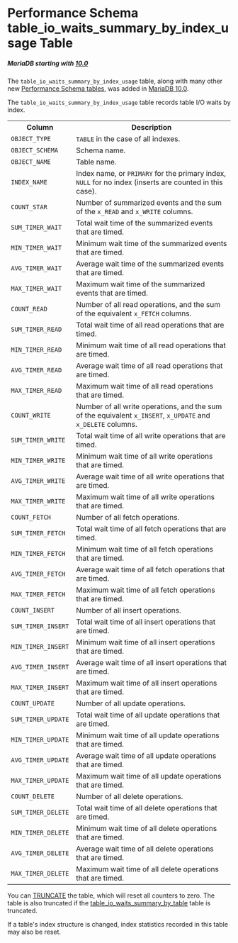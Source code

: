 # Performance Schema table_io_waits_summary_by_index_usage Table

##### MariaDB starting with [10.0](/kb/en/what-is-mariadb-100/)

The `table_io_waits_summary_by_index_usage` table, along with many other new [Performance Schema tables](/sql-statements-structure/sql-statements/administrative-sql-statements/system-tables/performance-schema/performance-schema-tables/list-of-performance-schema-tables), was added in [MariaDB 10.0](/kb/en/what-is-mariadb-100/).

The `table_io_waits_summary_by_index_usage` table records table I/O waits by index.

<table><tbody><tr><th>Column</th><th>Description</th></tr>
<tr><td><code>OBJECT_TYPE</code></td><td><code>TABLE</code> in the case of all indexes.</td></tr>
<tr><td><code>OBJECT_SCHEMA</code></td><td>Schema name.</td></tr>
<tr><td><code>OBJECT_NAME</code></td><td>Table name.</td></tr>
<tr><td><code>INDEX_NAME</code></td><td>Index name, or <code>PRIMARY</code> for the primary index, <code>NULL</code> for no index (inserts are counted in this case).</td></tr>
<tr><td><code>COUNT_STAR</code></td><td>Number of summarized events and the sum of the <code>x_READ</code> and <code>x_WRITE</code> columns.</td></tr>
<tr><td><code>SUM_TIMER_WAIT</code></td><td>Total wait time of the summarized events that are timed.</td></tr>
<tr><td><code>MIN_TIMER_WAIT</code></td><td>Minimum wait time of the summarized events that are timed.</td></tr>
<tr><td><code>AVG_TIMER_WAIT</code></td><td>Average wait time of the summarized events that are timed.</td></tr>
<tr><td><code>MAX_TIMER_WAIT</code></td><td>Maximum wait time of the summarized events that are timed.</td></tr>
<tr><td><code>COUNT_READ</code></td><td>Number of all read operations, and the sum of the equivalent <code>x_FETCH</code> columns.</td></tr>
<tr><td><code>SUM_TIMER_READ</code></td><td>Total wait time of all read operations that are timed.</td></tr>
<tr><td><code>MIN_TIMER_READ</code></td><td>Minimum wait time of all read operations that are timed.</td></tr>
<tr><td><code>AVG_TIMER_READ</code></td><td>Average wait time of all read operations that are timed.</td></tr>
<tr><td><code>MAX_TIMER_READ</code></td><td>Maximum wait time of all read operations that are timed.</td></tr>
<tr><td><code>COUNT_WRITE</code></td><td>Number of all write operations, and the sum of the equivalent <code>x_INSERT</code>, <code>x_UPDATE</code> and <code>x_DELETE</code> columns.</td></tr>
<tr><td><code>SUM_TIMER_WRITE</code></td><td>Total wait time of all write operations that are timed.</td></tr>
<tr><td><code>MIN_TIMER_WRITE</code></td><td>Minimum wait time of all write operations that are timed.</td></tr>
<tr><td><code>AVG_TIMER_WRITE</code></td><td>Average wait time of all write operations that are timed.</td></tr>
<tr><td><code>MAX_TIMER_WRITE</code></td><td>Maximum wait time of all write operations that are timed.</td></tr>
<tr><td><code>COUNT_FETCH</code></td><td>Number of all fetch operations.</td></tr>
<tr><td><code>SUM_TIMER_FETCH</code></td><td>Total wait time of all fetch operations that are timed.</td></tr>
<tr><td><code>MIN_TIMER_FETCH</code></td><td>Minimum wait time of all fetch operations that are timed.</td></tr>
<tr><td><code>AVG_TIMER_FETCH</code></td><td>Average wait time of all fetch operations that are timed.</td></tr>
<tr><td><code>MAX_TIMER_FETCH</code></td><td>Maximum wait time of all fetch operations that are timed.</td></tr>
<tr><td><code>COUNT_INSERT</code></td><td>Number of all insert operations.</td></tr>
<tr><td><code>SUM_TIMER_INSERT</code></td><td>Total wait time of all insert operations that are timed.</td></tr>
<tr><td><code>MIN_TIMER_INSERT</code></td><td>Minimum wait time of all insert operations that are timed.</td></tr>
<tr><td><code>AVG_TIMER_INSERT</code></td><td>Average wait time of all insert operations that are timed.</td></tr>
<tr><td><code>MAX_TIMER_INSERT</code></td><td>Maximum wait time of all insert operations that are timed.</td></tr>
<tr><td><code>COUNT_UPDATE</code></td><td>Number of all update operations.</td></tr>
<tr><td><code>SUM_TIMER_UPDATE</code></td><td>Total wait time of all update operations that are timed.</td></tr>
<tr><td><code>MIN_TIMER_UPDATE</code></td><td>Minimum wait time of all update operations that are timed.</td></tr>
<tr><td><code>AVG_TIMER_UPDATE</code></td><td>Average wait time of all update operations that are timed.</td></tr>
<tr><td><code>MAX_TIMER_UPDATE</code></td><td>Maximum wait time of all update operations that are timed.</td></tr>
<tr><td><code>COUNT_DELETE</code></td><td>Number of all delete operations.</td></tr>
<tr><td><code>SUM_TIMER_DELETE</code></td><td>Total wait time of all delete operations that are timed.</td></tr>
<tr><td><code>MIN_TIMER_DELETE</code></td><td>Minimum wait time of all delete operations that are timed.</td></tr>
<tr><td><code>AVG_TIMER_DELETE</code></td><td>Average wait time of all delete operations that are timed.</td></tr>
<tr><td><code>MAX_TIMER_DELETE</code></td><td>Maximum wait time of all delete operations that are timed.</td></tr>
</tbody></table>

You can [TRUNCATE](/sql-statements-structure/sql-statements/table-statements/truncate-table) the table, which will reset all counters to zero. The table is also truncated if the [table_io_waits_summary_by_table](/sql-statements-structure/sql-statements/administrative-sql-statements/system-tables/performance-schema/performance-schema-tables/performance-schema-table_io_waits_summary_by_table-table) table is truncated.

If a table's index structure is changed, index statistics recorded in this table may also be reset.